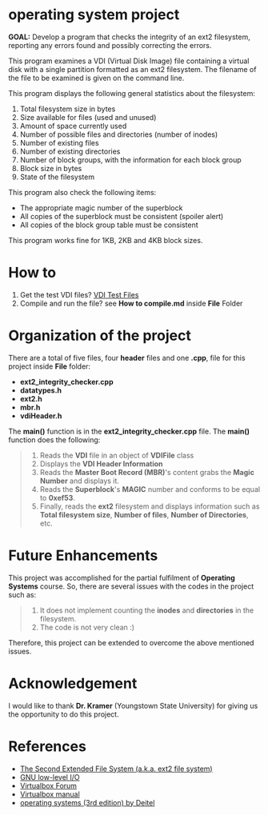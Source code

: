 # operating system project

**GOAL:** Develop a program that checks the integrity of an ext2 filesystem, 
reporting any errors found and possibly correcting the errors.

This program examines a VDI (Virtual Disk Image) file containing a virtual disk with a single 
partition formatted as an ext2 filesystem. The filename of the file to be examined is given on 
the command line.
      
This program displays the following general statistics about the filesystem:
1. Total filesystem size in bytes
2. Size available for files (used and unused)
3. Amount of space currently used
3. Number of possible files and directories (number of inodes)
4. Number of existing files
5. Number of existing directories
6. Number of block groups, with the information for each block group
7. Block size in bytes
8. State of the filesystem

This program also check the following items:
- The appropriate magic number of the superblock
- All copies of the superblock must be consistent (spoiler alert)
- All copies of the block group table must be consistent

This program works fine for 1KB, 2KB and 4KB block sizes.

# How to
1. Get the test VDI files? [VDI Test Files](https://drive.google.com/open?id=0BwRCEG_n3G_jc1I0NkJOV3BCWHc)
2. Compile and run the file? see **How to compile.md** inside **File** Folder

# Organization of the project
There are a total of five files, four **header** files and one **.cpp**, file for this project inside **File** folder:
- **ext2_integrity_checker.cpp**
- **datatypes.h**
- **ext2.h**
- **mbr.h**
- **vdiHeader.h**

The **main()** function is in the **ext2_integrity_checker.cpp** file. The **main()** function does the following:
> 1. Reads the **VDI** file in an object of **VDIFile** class
> 2. Displays the **VDI Header Information**
> 3. Reads the **Master Boot Record (MBR)**'s content grabs the **Magic Number** and displays it.
> 4. Reads the **Superblock**'s **MAGIC** number and conforms to be equal to **0xef53**.
> 5. Finally, reads the **ext2** filesystem and displays information such as **Total filesystem size**, **Number of files**,
> **Number of Directories**, etc.

# Future Enhancements
This project was accomplished for the partial fulfilment of **Operating Systems** course. So, there are several issues with
the codes in the project such as:
> 1. It does not implement counting the **inodes** and **directories** in the filesystem.
> 2. The code is not very clean :)

Therefore, this project can be extended to overcome the above mentioned issues.


# Acknowledgement
I would like to thank **Dr. Kramer** (Youngstown State University) for giving us the opportunity to do this project.

# References
- [The Second Extended File System (a.k.a. ext2 file system)](http://www.nongnu.org/ext2-doc/ext2.html)
- [GNU low-level I/O](https://www.gnu.org/software/libc/manual/html_node/Opening-and-Closing-Files.html#Opening-and-Closing-Files)
- [Virtualbox Forum](https://forums.virtualbox.org/viewtopic.php?t=8046)
- [Virtualbox manual](https://www.virtualbox.org/manual/ch05.html)
- [operating systems (3rd edition) by Deitel](https://www.dropbox.com/s/2uoj0ojxox6uvze/Operating%20systems%20%28Deitel%29%20%283rd%20edition%29%281%29.pdf?dl=0)
